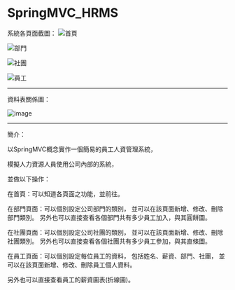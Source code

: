 # SpringMVC_HRMS


系統各頁面截圖：
![首頁](https://github.com/rafree1225/SpringMVC_HRMS/assets/68884317/c34d8061-6486-4fcc-8878-3d237264d056)

![部門](https://github.com/rafree1225/SpringMVC_HRMS/assets/68884317/4b5784fe-cf29-4ca8-aa0b-247ae2f1b586)

![社團](https://github.com/rafree1225/SpringMVC_HRMS/assets/68884317/04e917a5-7e86-47fe-bede-85bb085d486a)

![員工](https://github.com/rafree1225/SpringMVC_HRMS/assets/68884317/ee428db2-f908-4e67-bc68-beb6448ded47)


***********************************************************************************************************

資料表關係圖：

![image](https://github.com/rafree1225/SpringMVC_HRMS/assets/68884317/c4a202ea-c2fa-4476-ad8c-4adfd4cf1ae3)


***********************************************************************************************************

簡介：

以SpringMVC概念實作一個簡易的員工人資管理系統，

模擬人力資源人員使用公司內部的系統，

並做以下操作：

在首頁：可以知道各頁面之功能，並前往。

在部門頁面：可以個別設定公司部門的類別，
並可以在該頁面新增、修改、刪除部門類別。
另外也可以直接查看各個部門共有多少員工加入，與其圓餅圖。

在社團頁面：可以個別設定公司社團的類別，
並可以在該頁面新增、修改、刪除社團類別。
另外也可以直接查看各個社團共有多少員工參加，與其直條圖。

在員工頁面：可以個別設定每位員工的資料，
包括姓名、薪資、部門、社團，
並可以在該頁面新增、修改、刪除員工個人資料。

另外也可以直接查看員工的薪資圖表(折線圖)。

